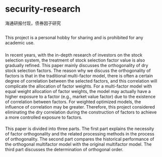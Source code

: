 # security-research
海通研报付现，债券因子研究
## 
This project is a personal hobby for sharing and is prohibited for any academic use.

###
In recent years, with the in-depth research of investors on the stock selection system, the treatment of stock selection factor value is also gradually refined. This paper mainly discusses the orthogonality of dry stock selection factors. The reason why we discuss the orthogonality of factors is that in the traditional multi-factor model, there is often a certain degree of correlation between the selected factors, and this correlation will complicate the allocation of factor weights. For a multi-factor model with equal weight allocation of factor weights, the model may actually have a higher exposure to a factor (e.g., market value factor) due to the existence of correlation between factors. For weighted optimized models, the influence of correlation may be greater. Therefore, this project considered eliminating the dry correlation during the construction of factors to achieve a more controlled exposure to factors.
####
This paper is divided into three parts. The first part explains the necessity of factor orthogonality and the related processing methods in the process of orthogonality. The second part compares the historical performance of the orthogonal multifactor model with the original multifactor model. The third part discusses the determination of orthogonal order.
